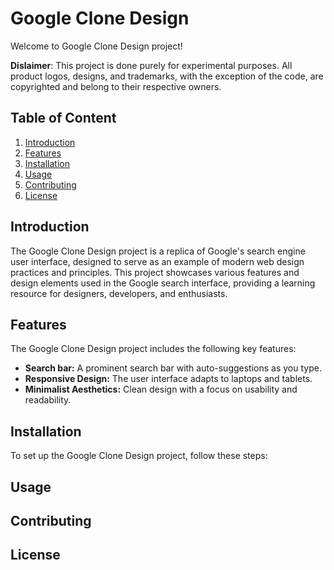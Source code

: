 # Google Clone Design

Welcome to Google Clone Design project!

**Dislaimer**: This project is done purely for experimental purposes. All product logos, designs, and trademarks, with the exception of the code, are copyrighted and belong to their respective owners.

## Table of Content
1. [Introduction](#introduction)
2. [Features](#features)
3. [Installation](#installation)
4. [Usage](#usage)
5. [Contributing](#contributing)
6. [License](#license)


## Introduction

<a name="introduction"></a>
The Google Clone Design project is a replica of Google's search engine user interface, designed to serve as an example of modern web design practices and principles. This project showcases various features and design elements used in the Google search interface, providing a learning resource for designers, developers, and enthusiasts.




## Features

<a name="features"></a>
The Google Clone Design project includes the following key features:

- **Search bar:** A prominent search bar with auto-suggestions as you type.
- **Responsive Design:** The user interface adapts to laptops and tablets.
- **Minimalist Aesthetics:** Clean design with a focus on usability and readability.

## Installation

<a name="installation"></a>
To set up the Google Clone Design project, follow these steps:



## Usage

<a name="usage"></a>

## Contributing

<a name="contributing"></a>

## License

<a name="license"></a>
